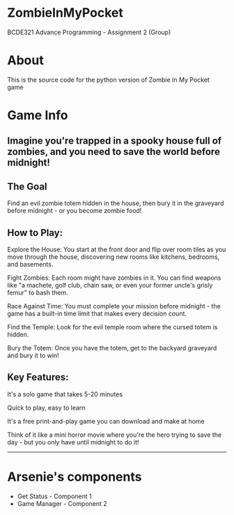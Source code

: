 # ZombieInMyPocket
BCDE321 Advance Programming - Assignment 2 (Group)

# About
This is the source code for the python version of Zombie In My Pocket game

# Game Info

## Imagine you're trapped in a spooky house full of zombies, and you need to save the world before midnight!

## The Goal
Find an evil zombie totem hidden in the house, then bury it in the graveyard before midnight - or you become zombie food!

## How to Play:

Explore the House: You start at the front door and flip over room tiles as you move through the house, discovering new rooms like kitchens, bedrooms, and basements.

Fight Zombies: Each room might have zombies in it. You can find weapons like "a machete, golf club, chain saw, or even your former uncle's grisly femur" to bash them.

Race Against Time: You must complete your mission before midnight - the game has a built-in time limit that makes every decision count.

Find the Temple: Look for the evil temple room where the cursed totem is hidden.

Bury the Totem: Once you have the totem, get to the backyard graveyard and bury it to win!

## Key Features:

It's a solo game that takes 5-20 minutes

Quick to play, easy to learn

It's a free print-and-play game you can download and make at home

Think of it like a mini horror movie where you're the hero trying to save the day - but you only have until midnight to do it!


---

# Arsenie's components
- Get Status - Component 1
- Game Manager - Component 2
